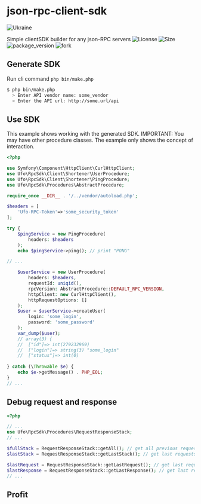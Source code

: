 # json-rpc-client-sdk
![Ukraine](https://img.shields.io/badge/%D0%A1%D0%BB%D0%B0%D0%B2%D0%B0-%D0%A3%D0%BA%D1%80%D0%B0%D1%97%D0%BD%D1%96-yellow?labelColor=blue)

Simple clientSDK builder for any json-RPC servers
![License](https://img.shields.io/badge/license-MIT-green?labelColor=7b8185) ![Size](https://img.shields.io/github/repo-size/ufo-tech/json-rpc-client-sdk?label=Size%20of%20the%20repository) ![package_version](https://img.shields.io/github/v/tag/ufo-tech/json-rpc-client_sdk?color=blue&label=Latest%20Version&logo=Packagist&logoColor=white&labelColor=7b8185) ![fork](https://img.shields.io/github/forks/ufo-tech/json-rpc-client-sdk?color=green&logo=github&style=flat)

## Generate SDK 
Run cli command ``` php bin/make.php ```

``` bash
$ php bin/make.php
  > Enter API vendor name: some_vendor
  > Enter the API url: http://some.url/api
```

## Use SDK
This example shows working with the generated SDK.
IMPORTANT: You may have other procedure classes. The example only shows the concept of interaction.
```php
<?php

use Symfony\Component\HttpClient\CurlHttpClient;
use Ufo\RpcSdk\Client\Shortener\UserProcedure;
use Ufo\RpcSdk\Client\Shortener\PingProcedure;
use Ufo\RpcSdk\Procedures\AbstractProcedure;

require_once __DIR__ . '/../vendor/autoload.php';

$headers = [
    'Ufo-RPC-Token'=>'some_security_token'
];

try {
    $pingService = new PingProcedure(
        headers: $headers
    );
    echo $pingService->ping(); // print "PONG"

// ...

    $userService = new UserProcedure(
        headers: $headers,
        requestId: uniqid(), 
        rpcVersion: AbstractProcedure::DEFAULT_RPC_VERSION,
        httpClient: new CurlHttpClient(),
        httpRequestOptions: []
    );
    $user = $userService->createUser(
        login: 'some_login', 
        password: 'some_password'
    );
    var_dump($user);
    // array(3) {
    //  ["id"]=> int(279232969)
    //  ["login"]=> string(3) "some_login"
    //  ["status"]=> int(0)
    
} catch (\Throwable $e) {
    echo $e->getMessage() . PHP_EOL;
}
// ...

```
## Debug request and response

```php
<?php

// ...
use Ufo\RpcSdk\Procedures\RequestResponseStack;
// ...

$fullStack = RequestResponseStack::getAll(); // get all previous requests and responses
$lastStack = RequestResponseStack::getLastStack(); // get last requests and responses

$lastRequest = RequestResponseStack::getLastRequest(); // get last request
$lastResponse = RequestResponseStack::getLastResponse(); // get last response
// ...

```

## Profit